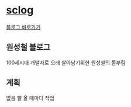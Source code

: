 # <a href="https://www.scwon.me/" target="_blank">sclog</a>

<a href="https://www.scwon.me/" target="_blank">블로그 바로가기</a>

## 원성철 블로그

100세시대 개발자로 오래 살아남기위한 원성철의 몸부림

## 계획

없음 삘 올 때마다 작업
